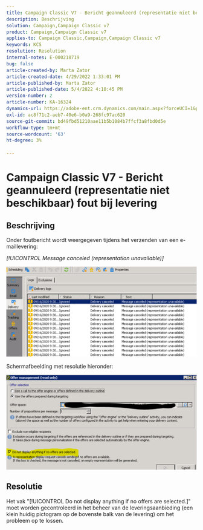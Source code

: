 ```yaml
---
title: Campaign Classic V7 - Bericht geannuleerd (representatie niet beschikbaar) fout bij levering
description: Beschrijving
solution: Campaign,Campaign Classic v7
product: Campaign,Campaign Classic v7
applies-to: Campaign Classic,Campaign,Campaign Classic v7
keywords: KCS
resolution: Resolution
internal-notes: E-000218719
bug: false
article-created-by: Marta Zator
article-created-date: 4/29/2022 1:33:01 PM
article-published-by: Marta Zator
article-published-date: 5/4/2022 4:10:45 PM
version-number: 2
article-number: KA-16324
dynamics-url: https://adobe-ent.crm.dynamics.com/main.aspx?forceUCI=1&pagetype=entityrecord&etn=knowledgearticle&id=deaa59df-c0c7-ec11-a7b6-0022480a1d64
exl-id: ac8f71c2-aeb7-40e6-b0a9-268fc97ac620
source-git-commit: bd49fbd51210aae11b5b1084b7ffcf3a8fbd0d5e
workflow-type: tm+mt
source-wordcount: '63'
ht-degree: 3%

---
```


# Campaign Classic V7 - Bericht geannuleerd (representatie niet beschikbaar) fout bij levering

## Beschrijving


Onder foutbericht wordt weergegeven tijdens het verzenden van een e-maillevering:

*[!UICONTROL Message canceled (representation unavailable)]*

![](assets/___dfaa59df-c0c7-ec11-a7b6-0022480a1d64___.png)


Schermafbeelding met resolutie hieronder: 


![](assets/___e1aa59df-c0c7-ec11-a7b6-0022480a1d64___.png)


## Resolutie


Het vak &quot;[!UICONTROL Do not display anything if no offers are selected.]&quot; moet worden gecontroleerd in het beheer van de leveringsaanbieding (een klein huidig pictogram op de bovenste balk van de levering) om het probleem op te lossen.
